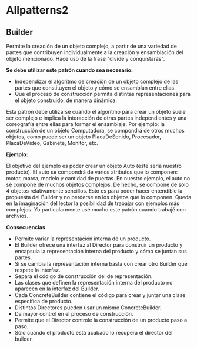# Allpatterns2

## Builder
<div align="center"><https://lh3.googleusercontent.com/zRSPCgsvEraePczqEnz812vs4Q1bIdsNfanLyuRMcOnPoguqR5Fn-cErEwr8K_Eh-LKjVzRfyiY2sCrqrhVZLoYjnVU6Kl_CXqkZsxGpOFgbXghuAXA" height="300" width="350"></div>
   Permite la creación de un objeto complejo, a partir de una variedad de partes que contribuyen individualmente a la
   creación y ensamblación del objeto mencionado. Hace uso de la frase "divide y conquistarás".
   
   **Se debe utilizar este patrón cuando sea necesario:**
   - Independizar el algoritmo de creación de un objeto complejo de las partes que constituyen el objeto y cómo se 
     ensamblan entre ellas.
   - Que el proceso de construcción permita distintas representaciones para el objeto construido, de manera dinámica.
   
   Esta patrón debe utilizarse cuando el algoritmo para crear un objeto suele ser complejo e implica la interacción de 
   otras partes independientes y una coreografía entre ellas para formar el ensamblaje. Por ejemplo: la construcción de
   un objeto Computadora, se compondrá de otros muchos objetos, como puede ser un objeto PlacaDeSonido, Procesador, 
   PlacaDeVideo, Gabinete, Monitor, etc.
   
   **Ejemplo:**
   
   El objetivo del ejemplo es poder crear un objeto Auto (este sería nuestro producto). El auto se compondrá de varios 
   atributos que lo componen: motor, marca, modelo y cantidad de puertas. En nuestro ejemplo, el auto no se compone de 
   muchos objetos complejos. De hecho, se compone de sólo 4 objetos relativamente sencillos. Esto es para poder hacer 
   entendible la propuesta del Builder y no perderse en los objetos que lo componen. Queda en la imaginación del lector
   la posibilidad de trabajar con ejemplos más complejos. Yo particularmente usé mucho este patrón cuando trabajé con 
   archvios.
   
   **Consecuencias**
   
   - Permite variar la representación interna de un producto.
   - El Builder ofrece una interfaz al Director para construir un producto y encapsula la representación interna del 
     producto y cómo se juntan sus partes.
   - Si se cambia la representación interna basta con crear otro Builder que respete la interfaz.
   - Separa el código de construcción del de representación.
   - Las clases que definen la representación interna del producto no aparecen en la interfaz del Builder.
   - Cada ConcreteBuilder contiene el código para crear y juntar una clase específica de producto.
   - Distintos Directores pueden usar un mismo ConcreteBuilder.
   - Da mayor control en el proceso de construcción.
   - Permite que el Director controle la construcción de un producto paso a paso.
   - Sólo cuando el producto está acabado lo recupera el director del builder.
